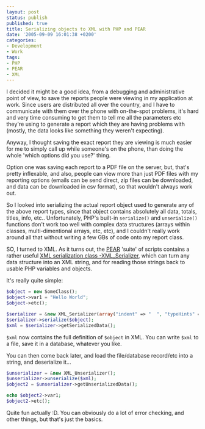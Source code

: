 ```yaml
---
layout: post
status: publish
published: true
title: Serializing objects to XML with PHP and PEAR
date: '2005-09-09 16:01:38 +0200'
categories:
- Development
- Work
tags:
- PHP
- PEAR
- XML
---
```


I decided it might be a good idea, from a debugging and administrative
point of view, to save the reports people were viewing in my application
at work. Since users are distributed all over the country, and I have to
communicate with them over the phone with on-the-spot problems, it's
hard and very time consuming to get them to tell me all the parameters
etc they're using to generate a report which they are having problems
with (mostly, the data looks like something they weren't expecting).

Anyway, I thought saving the exact report they are viewing is much
easier for me to simply call up while someone's on the phone, than doing
the whole 'which options did you use?' thing.

Option one was saving each report to a PDF file on the server, but,
that's pretty inflexable, and also, people can view more than just PDF
files with my reporting options (emails can be send direct, zip files
can be downloaded, and data can be downloaded in csv format), so that
wouldn't always work out.

So I looked into serializing the actual report object used to generate
any of the above report types, since that object contains absolutely all
data, totals, titles, info, etc.. Unfortunately, PHP's built-in
`serialize()` and `unserialize()` functions don't work too well with complex
data structures (arrays within classes, multi-dimentional arrays, etc,
etc), and I couldn't really work around all that without writing a few
GBs of code onto my report class.

SO, I turned to XML. As it turns out, the [PEAR](http://pear.php.net)
'suite' of scripts contains a rather useful [XML serialization class
-XML_Serializer](http://pear.php.net/package/XML_Serializer), which can
turn any data structure into an XML string, and for reading those
strings back to usable PHP variables and objects.

It's really quite simple:

```php
$object = new SomeClass();
$object->var1 = "Hello World";
$object->etc();

$serializer = &new XML_Serializer(array("indent" => "  ", "typeHints" => true));
$serializer->serialize($object);
$xml = $serializer->getSerializedData();
```

`$xml` now contains the full definition of `$object` in XML. You can write
`$xml` to a file, save it in a database, whatever you like.

You can then come back later, and load the file/database record/etc into
a string, and deserialize it...

```php
$unserializer = &new XML_Unserializer();
$unserializer->unserialize($xml);
$object2 = $unserializer->getUnserializedData();

echo $object2->var1;
$object2->etc();
```

Quite fun actually :D. You can obviously do a lot of error checking, and
other things, but that's just the basics.
